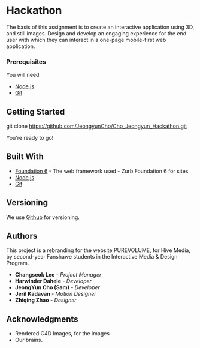 # Hackathon

The basis of this assignment is to create an interactive application using 3D, and
still images. Design and develop an engaging experience for the end user with
which they can interact in a one-page mobile-first web application.

### Prerequisites

You will need

* [Node.js](https://nodejs.org/en/)
* [Git](https://git-scm.com/)


## Getting Started

git clone https://github.com/JeongyunCho/Cho_Jeongyun_Hackathon.git

You're ready to go!


## Built With

* [Foundation 6](https://foundation.zurb.com/sites.html) - The web framework used - Zurb Foundation 6 for sites
* [Node.js](https://nodejs.org/en/)
* [Git](https://git-scm.com/)



## Versioning

We use [Github](http://github.com) for versioning.



## Authors

This project is a rebranding for the website PUREVOLUME, for Hive Media, by second-year Fanshawe students in the Interactive Media & Design Program.

* **Changseok Lee** - *Project Manager*
* **Harwinder Dahele** - *Developer*
* **JeongYun Cho (Sam)** - *Developer*
* **Jeril Kadavan** - *Motion Designer*
* **Zhiqing Zhao** - *Designer*




## Acknowledgments

* Rendered C4D Images, for the images
* Our brains.
